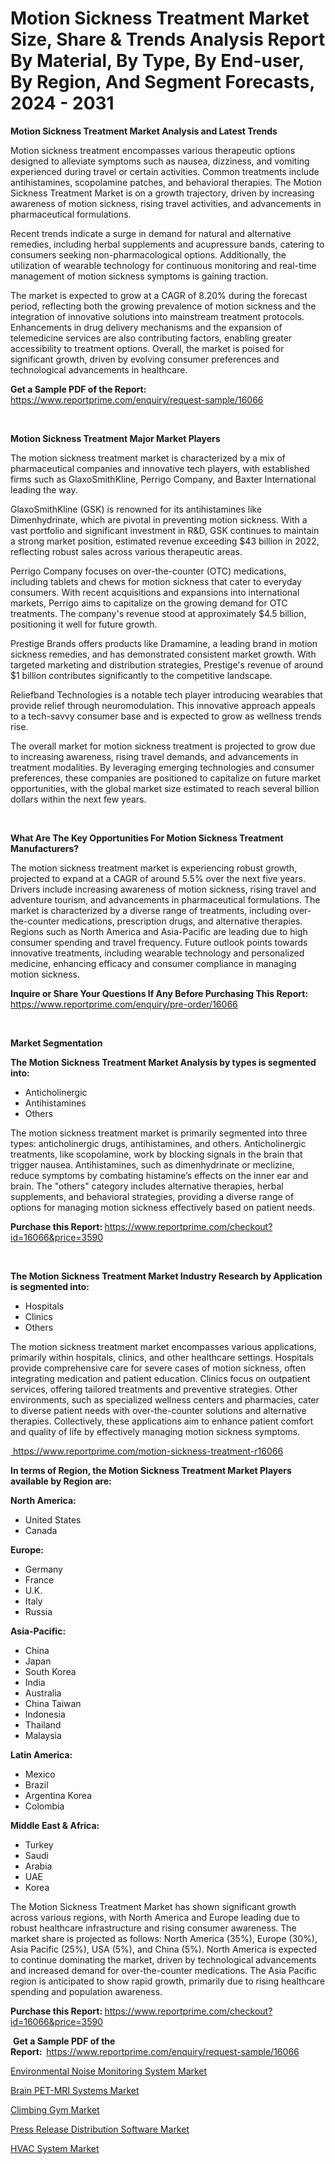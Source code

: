 <p><h1>Motion Sickness Treatment Market Size, Share & Trends Analysis Report By Material, By Type, By End-user, By Region, And Segment Forecasts, 2024 - 2031</h1></p><p><strong>Motion Sickness Treatment Market Analysis and Latest Trends</strong></p>
<p><p>Motion sickness treatment encompasses various therapeutic options designed to alleviate symptoms such as nausea, dizziness, and vomiting experienced during travel or certain activities. Common treatments include antihistamines, scopolamine patches, and behavioral therapies. The Motion Sickness Treatment Market is on a growth trajectory, driven by increasing awareness of motion sickness, rising travel activities, and advancements in pharmaceutical formulations. </p><p>Recent trends indicate a surge in demand for natural and alternative remedies, including herbal supplements and acupressure bands, catering to consumers seeking non-pharmacological options. Additionally, the utilization of wearable technology for continuous monitoring and real-time management of motion sickness symptoms is gaining traction. </p><p>The market is expected to grow at a CAGR of 8.20% during the forecast period, reflecting both the growing prevalence of motion sickness and the integration of innovative solutions into mainstream treatment protocols. Enhancements in drug delivery mechanisms and the expansion of telemedicine services are also contributing factors, enabling greater accessibility to treatment options. Overall, the market is poised for significant growth, driven by evolving consumer preferences and technological advancements in healthcare.</p></p>
<p><strong>Get a Sample PDF of the Report:&nbsp;</strong> <a href="https://www.reportprime.com/enquiry/request-sample/16066?utm_campaign=1110&utm_medium=2&utm_source=Github&utm_content=ia&utm_term=13102024&utm_id=motion-sickness-treatment">https://www.reportprime.com/enquiry/request-sample/16066</a></p>
<p>&nbsp;</p>
<p><strong>Motion Sickness Treatment Major Market Players</strong></p>
<p><p>The motion sickness treatment market is characterized by a mix of pharmaceutical companies and innovative tech players, with established firms such as GlaxoSmithKline, Perrigo Company, and Baxter International leading the way. </p><p>GlaxoSmithKline (GSK) is renowned for its antihistamines like Dimenhydrinate, which are pivotal in preventing motion sickness. With a vast portfolio and significant investment in R&D, GSK continues to maintain a strong market position, estimated revenue exceeding $43 billion in 2022, reflecting robust sales across various therapeutic areas.</p><p>Perrigo Company focuses on over-the-counter (OTC) medications, including tablets and chews for motion sickness that cater to everyday consumers. With recent acquisitions and expansions into international markets, Perrigo aims to capitalize on the growing demand for OTC treatments. The company's revenue stood at approximately $4.5 billion, positioning it well for future growth.</p><p>Prestige Brands offers products like Dramamine, a leading brand in motion sickness remedies, and has demonstrated consistent market growth. With targeted marketing and distribution strategies, Prestige's revenue of around $1 billion contributes significantly to the competitive landscape.</p><p>Reliefband Technologies is a notable tech player introducing wearables that provide relief through neuromodulation. This innovative approach appeals to a tech-savvy consumer base and is expected to grow as wellness trends rise.</p><p>The overall market for motion sickness treatment is projected to grow due to increasing awareness, rising travel demands, and advancements in treatment modalities. By leveraging emerging technologies and consumer preferences, these companies are positioned to capitalize on future market opportunities, with the global market size estimated to reach several billion dollars within the next few years.</p></p>
<p>&nbsp;</p>
<p><strong>What Are The Key Opportunities For Motion Sickness Treatment Manufacturers?</strong></p>
<p><p>The motion sickness treatment market is experiencing robust growth, projected to expand at a CAGR of around 5.5% over the next five years. Drivers include increasing awareness of motion sickness, rising travel and adventure tourism, and advancements in pharmaceutical formulations. The market is characterized by a diverse range of treatments, including over-the-counter medications, prescription drugs, and alternative therapies. Regions such as North America and Asia-Pacific are leading due to high consumer spending and travel frequency. Future outlook points towards innovative treatments, including wearable technology and personalized medicine, enhancing efficacy and consumer compliance in managing motion sickness.</p></p>
<p><strong>Inquire or Share Your Questions If Any Before Purchasing This Report:</strong> <a href="https://www.reportprime.com/enquiry/pre-order/16066?utm_campaign=1110&utm_medium=2&utm_source=Github&utm_content=ia&utm_term=13102024&utm_id=motion-sickness-treatment">https://www.reportprime.com/enquiry/pre-order/16066</a></p>
<p>&nbsp;</p>
<p><strong>Market Segmentation</strong></p>
<p><strong>The Motion Sickness Treatment Market Analysis by types is segmented into:</strong></p>
<p><ul><li>Anticholinergic</li><li>Antihistamines</li><li>Others</li></ul></p>
<p><p>The motion sickness treatment market is primarily segmented into three types: anticholinergic drugs, antihistamines, and others. Anticholinergic treatments, like scopolamine, work by blocking signals in the brain that trigger nausea. Antihistamines, such as dimenhydrinate or meclizine, reduce symptoms by combating histamine’s effects on the inner ear and brain. The "others" category includes alternative therapies, herbal supplements, and behavioral strategies, providing a diverse range of options for managing motion sickness effectively based on patient needs.</p></p>
<p><strong>Purchase this Report:&nbsp;</strong><a href="https://www.reportprime.com/checkout?id=16066&price=3590&utm_campaign=1110&utm_medium=2&utm_source=Github&utm_content=ia&utm_term=13102024&utm_id=motion-sickness-treatment">https://www.reportprime.com/checkout?id=16066&price=3590</a></p>
<p>&nbsp;</p>
<p><strong>The Motion Sickness Treatment Market Industry Research by Application is segmented into:</strong></p>
<p><ul><li>Hospitals</li><li>Clinics</li><li>Others</li></ul></p>
<p><p>The motion sickness treatment market encompasses various applications, primarily within hospitals, clinics, and other healthcare settings. Hospitals provide comprehensive care for severe cases of motion sickness, often integrating medication and patient education. Clinics focus on outpatient services, offering tailored treatments and preventive strategies. Other environments, such as specialized wellness centers and pharmacies, cater to diverse patient needs with over-the-counter solutions and alternative therapies. Collectively, these applications aim to enhance patient comfort and quality of life by effectively managing motion sickness symptoms.</p></p>
<p><a href="https://www.reportprime.com/motion-sickness-treatment-r16066?utm_campaign=1110&utm_medium=2&utm_source=Github&utm_content=ia&utm_term=13102024&utm_id=motion-sickness-treatment">&nbsp;https://www.reportprime.com/motion-sickness-treatment-r16066</a></p>
<p><strong>In terms of Region, the Motion Sickness Treatment Market Players available by Region are:</strong></p>
<p>
    <p> <strong> North America: </strong>
        <ul>
            <li>United States</li>
            <li>Canada</li>
        </ul>
        </p> 
    <p> <strong> Europe: </strong>
        <ul>
            <li>Germany</li>
            <li>France</li>
            <li>U.K.</li>
            <li>Italy</li>
            <li>Russia</li>
        </ul>
        </p> 
    <p> <strong> Asia-Pacific: </strong>
        <ul>
            <li>China</li>
            <li>Japan</li>
            <li>South Korea</li>
            <li>India</li>
            <li>Australia</li>
            <li>China Taiwan</li>
            <li>Indonesia</li>
            <li>Thailand</li>
            <li>Malaysia</li>
        </ul>
        </p> 
    <p> <strong> Latin America: </strong>
        <ul>
            <li>Mexico</li>
            <li>Brazil</li>
            <li>Argentina Korea</li>
            <li>Colombia</li>
        </ul>
        </p> 
    <p> <strong> Middle East & Africa: </strong>
        <ul>
            <li>Turkey</li>
            <li>Saudi</li>
            <li>Arabia</li>
            <li>UAE</li>
            <li>Korea</li>
        </ul>
    </p>
    </p>
<p><p>The Motion Sickness Treatment Market has shown significant growth across various regions, with North America and Europe leading due to robust healthcare infrastructure and rising consumer awareness. The market share is projected as follows: North America (35%), Europe (30%), Asia Pacific (25%), USA (5%), and China (5%). North America is expected to continue dominating the market, driven by technological advancements and increased demand for over-the-counter medications. The Asia Pacific region is anticipated to show rapid growth, primarily due to rising healthcare spending and population awareness.</p></p>
<p><strong>Purchase this Report: </strong><a href="https://www.reportprime.com/checkout?id=16066&price=3590&utm_campaign=1110&utm_medium=2&utm_source=Github&utm_content=ia&utm_term=13102024&utm_id=motion-sickness-treatment">https://www.reportprime.com/checkout?id=16066&price=3590</a></p>
<p>&nbsp;<strong>Get a Sample PDF of the Report:&nbsp;&nbsp;</strong><a href="https://www.reportprime.com/enquiry/request-sample/16066?utm_campaign=1110&utm_medium=2&utm_source=Github&utm_content=ia&utm_term=13102024&utm_id=motion-sickness-treatment">https://www.reportprime.com/enquiry/request-sample/16066</a></p>
<p><strong></strong></p>
<p><p><a href="https://issuu.com/reportprime-2/docs/environmental-noise-monitoring-syst_08ec613f520871?utm_campaign=1110&utm_medium=2&utm_source=Github&utm_content=ia&utm_term=13102024&utm_id=motion-sickness-treatment">Environmental Noise Monitoring System Market</a></p><p><a href="https://www.linkedin.com/pulse/global-brain-pet-mri-systems-market-opportunities-forecast-71zre?utm_campaign=1110&utm_medium=2&utm_source=Github&utm_content=ia&utm_term=13102024&utm_id=motion-sickness-treatment">Brain PET-MRI Systems Market</a></p><p><a href="https://github.com/vitacbq/Market-Research-Report-List-1/blob/main/climbing-gym-market.md?utm_campaign=1110&utm_medium=2&utm_source=Github&utm_content=ia&utm_term=13102024&utm_id=motion-sickness-treatment">Climbing Gym Market</a></p><p><a href="https://github.com/wydramppetrox/Market-Research-Report-List-1/blob/main/press-release-distribution-software-market.md?utm_campaign=1110&utm_medium=2&utm_source=Github&utm_content=ia&utm_term=13102024&utm_id=motion-sickness-treatment">Press Release Distribution Software Market</a></p><p><a href="https://issuu.com/reportprime-2/docs/hvac-system-market-size-2030.pptx_dcf3d3e948261c?utm_campaign=1110&utm_medium=2&utm_source=Github&utm_content=ia&utm_term=13102024&utm_id=motion-sickness-treatment">HVAC System Market</a></p></p>